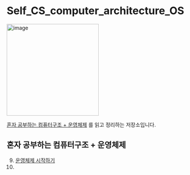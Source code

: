 # Self_CS_computer_architecture_OS

<p align="left">
  <img width="250" alt="image" src="https://github.com/user-attachments/assets/519ecdbd-bc30-45b1-88bb-a59cde370e40" />
</p>


[혼자 공부하는 컴퓨터구조 + 운영체제](https://product.kyobobook.co.kr/detail/S000061584886) 를 읽고 정리하는 저장소입니다.

## 혼자 공부하는 컴퓨터구조 + 운영체제

9. [운영체제 시작하기](https://github.com/OstenHun/Self_CS_computer_architecture_OS/tree/main/Ch09)
10. 
